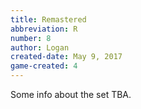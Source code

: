 ```yaml
---
title: Remastered
abbreviation: R
number: 8
author: Logan
created-date: May 9, 2017
game-created: 4
---
```

Some info about the set TBA.
